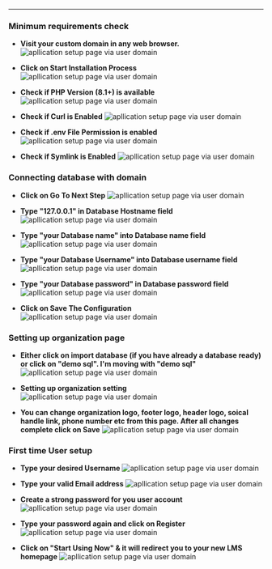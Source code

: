 
***

### Minimum requirements check

- **Visit your custom domain in any web browser.**
![apllication setup page via user domain](https://cdn.imjol.com/MagicLMS/Docs/application-setup/Step1.png)


- **Click on Start Installation Process**
![apllication setup page via user domain](https://cdn.imjol.com/MagicLMS/Docs/application-setup/Step2.png)


- **Check if PHP Version (8.1+) is available**
![apllication setup page via user domain](https://cdn.imjol.com/MagicLMS/Docs/application-setup/Step3.png)


- **Check if Curl is Enabled**
![apllication setup page via user domain](https://cdn.imjol.com/MagicLMS/Docs/application-setup/Step4.png)


- **Check if .env File Permission is enabled**
![apllication setup page via user domain](https://cdn.imjol.com/MagicLMS/Docs/application-setup/Step5.png)


- **Check if Symlink is Enabled**
![apllication setup page via user domain](https://cdn.imjol.com/MagicLMS/Docs/application-setup/Step6.png)

### Connecting database with domain

- **Click on Go To Next Step**
![apllication setup page via user domain](https://cdn.imjol.com/MagicLMS/Docs/application-setup/Step7.png)

- **Type "127.0.0.1" in Database Hostname field**
![apllication setup page via user domain](https://cdn.imjol.com/MagicLMS/Docs/application-setup/Step8.png)


- **Type "your Database name" into Database name field**
![apllication setup page via user domain](https://cdn.imjol.com/MagicLMS/Docs/application-setup/Step9.png)


- **Type "your Database Username" into Database username field**
![apllication setup page via user domain](https://cdn.imjol.com/MagicLMS/Docs/application-setup/Step10.png)


- **Type "your Database password" in Database password field**
![apllication setup page via user domain](https://cdn.imjol.com/MagicLMS/Docs/application-setup/Step11.png)


- **Click on Save The Configuration**
![apllication setup page via user domain](https://cdn.imjol.com/MagicLMS/Docs/application-setup/Step12.png)


### Setting up organization page


- **Either click on import database (if you have already a database ready) or click on "demo sql". I'm moving with "demo sql"**
![apllication setup page via user domain](https://cdn.imjol.com/MagicLMS/Docs/application-setup/Step13.png)


- **Setting up organization setting**
![apllication setup page via user domain](https://cdn.imjol.com/MagicLMS/Docs/application-setup/Step14.png)


- **You can change organization logo, footer logo, header logo, soical handle link, phone number etc from this page. After all changes complete click on Save**
![apllication setup page via user domain](https://cdn.imjol.com/MagicLMS/Docs/application-setup/Step15.png)


### First time User setup

- **Type your desired Username**
![apllication setup page via user domain](https://cdn.imjol.com/MagicLMS/Docs/application-setup/Step16.png)


- **Type your valid Email address**
![apllication setup page via user domain](https://cdn.imjol.com/MagicLMS/Docs/application-setup/Step17.png)


- **Create a strong password for you user account**
![apllication setup page via user domain](https://cdn.imjol.com/MagicLMS/Docs/application-setup/Step18.png)

- **Type your password again and click on Register**
![apllication setup page via user domain](https://cdn.imjol.com/MagicLMS/Docs/application-setup/Step19.png)

- **Click on "Start Using Now" & it will redirect you to your new LMS homepage**
![apllication setup page via user domain](https://cdn.imjol.com/MagicLMS/Docs/application-setup/Step20.png)



<br/>

